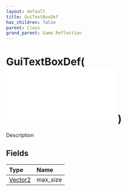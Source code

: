 ```yaml
---
layout: default
title: GuiTextBoxDef
has_children: false
parent: Class
grand_parent: Game Reflection
---
```

# GuiTextBoxDef( ![ GuiTextLineDef ](/game-reflection/classes/gui_text_line_def.md) )
Description 

## Fields
| Type | Name |
|:-------------|:--------------|
| [Vector2](/game-reflection/classes/vector2.md) | max_size |
